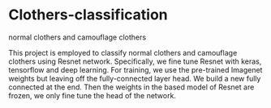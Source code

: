 # Clothers-classification
 normal clothers and camouflage clothers

This project is employed to classify normal clothers and camouflage clothers using Resnet network.
Specifically, we fine tune Resnet with keras, tensorflow and deep learning.
For training, we use the pre-trained Imagenet weights but leaving off the fully-connected layer head.
We build a new fully connected at the end.
Then the weights in the based model of Resnet are frozen, we only fine tune the head of the network.
